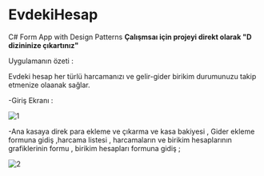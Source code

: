 # EvdekiHesap
C# Form App with Design Patterns
**Çalışmsaı için projeyi direkt olarak "D dizininize çıkartınız"**

Uygulamanın özeti : 

Evdeki hesap her türlü harcamanızı ve gelir-gider birikim durumunuzu takip etmenize olaanak sağlar.

-Giriş Ekranı : 

![1](https://github.com/fatihmgenc/EvdekiHesap/tree/master/imgs/1.png)

-Ana kasaya direk para ekleme ve çıkarma ve kasa bakiyesi  , Gider ekleme formuna gidiş ,harcama listesi , harcamaların ve birikim hesaplarının grafiklerinin 
formu ,  birikim hesapları formuna gidiş ;

![2](https://github.com/fatihmgenc/EvdekiHesap/tree/master/imgs/2.png)

